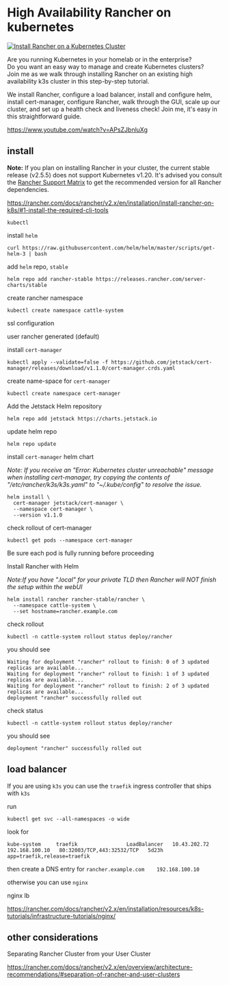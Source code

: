 # High Availability Rancher on kubernetes

[![Install Rancher on a Kubernetes Cluster](https://img.youtube.com/vi/APsZJbnluXg/0.jpg)](https://www.youtube.com/watch?v=APsZJbnluXg "Install Rancher on a Kubernetes Cluster")


Are you running Kubernetes in your homelab or in the enterprise?  
Do you want an easy way to manage and create Kubernetes clusters?  
Join me as we walk through installing Rancher on an existing high availability k3s cluster in this step-by-step tutorial.  

We install Rancher, configure a load balancer, install and configure helm, install cert-manager, configure Rancher, walk through the GUI, scale up our cluster, and set up a health check and liveness check! Join me, it's easy in this straightforward guide.

https://www.youtube.com/watch?v=APsZJbnluXg


## install

**Note:** If you plan on installing Rancher in your cluster, the current stable release (v2.5.5) does not support Kubernetes v1.20.
It's advised you consult the [Rancher Support Matrix](https://rancher.com/support-maintenance-terms/all-supported-versions)
to get the recommended version for all Rancher dependencies.

https://rancher.com/docs/rancher/v2.x/en/installation/install-rancher-on-k8s/#1-install-the-required-cli-tools

`kubectl`

install `helm`

```
curl https://raw.githubusercontent.com/helm/helm/master/scripts/get-helm-3 | bash
```

add `helm` repo, `stable`

```
helm repo add rancher-stable https://releases.rancher.com/server-charts/stable
```


create rancher namespace

```
kubectl create namespace cattle-system
```


ssl configuration

user rancher generated (default)


install `cert-manager`


```
kubectl apply --validate=false -f https://github.com/jetstack/cert-manager/releases/download/v1.1.0/cert-manager.crds.yaml
```

create name-space for `cert-manager`

```
kubectl create namespace cert-manager
```


Add the Jetstack Helm repository

 ```
 helm repo add jetstack https://charts.jetstack.io
 ```


update helm repo

```
helm repo update
```


install `cert-manager` helm chart


*Note: If you receive an "Error: Kubernetes cluster unreachable" message when installing cert-manager, try copying
the contents of "/etc/rancher/k3s/k3s.yaml" to "~/.kube/config" to resolve the issue.*
```
helm install \
  cert-manager jetstack/cert-manager \
  --namespace cert-manager \
  --version v1.1.0
```

check rollout of cert-manager



```
kubectl get pods --namespace cert-manager
```

Be sure each pod is fully running before proceeding


Install Rancher with Helm

*Note:If you have ".local" for your private TLD then Rancher will NOT finish the setup within the webUI*
```
helm install rancher rancher-stable/rancher \
  --namespace cattle-system \
  --set hostname=rancher.example.com
```



check rollout


```
kubectl -n cattle-system rollout status deploy/rancher
```


you should see 


```
Waiting for deployment "rancher" rollout to finish: 0 of 3 updated replicas are available...
Waiting for deployment "rancher" rollout to finish: 1 of 3 updated replicas are available...
Waiting for deployment "rancher" rollout to finish: 2 of 3 updated replicas are available...
deployment "rancher" successfully rolled out
```

check status

```
kubectl -n cattle-system rollout status deploy/rancher
```

you should see 

```
deployment "rancher" successfully rolled out
```


## load balancer

If you are using `k3s` you can use the `traefik` ingress controller that ships with `k3s`

run

```
kubectl get svc --all-namespaces -o wide
```

look for 


```
kube-system     traefik                LoadBalancer   10.43.202.72   192.168.100.10   80:32003/TCP,443:32532/TCP   5d23h   app=traefik,release=traefik
```

then create a DNS entry for `rancher.example.com    192.168.100.10`


otherwise you can use `nginx`

nginx lb

https://rancher.com/docs/rancher/v2.x/en/installation/resources/k8s-tutorials/infrastructure-tutorials/nginx/


## other considerations

Separating Rancher Cluster from your User Cluster


https://rancher.com/docs/rancher/v2.x/en/overview/architecture-recommendations/#separation-of-rancher-and-user-clusters
